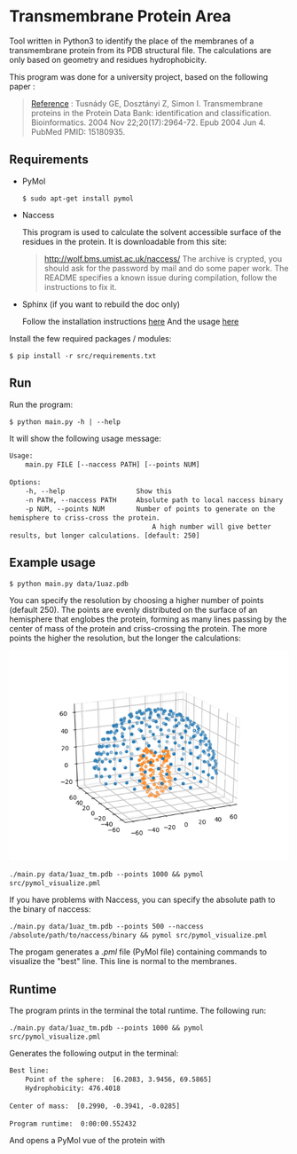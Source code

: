 

# Transmembrane Protein Area

Tool written in Python3 to identify the place of the membranes of a transmembrane protein from its PDB structural file.
The calculations are only based on geometry and residues hydrophobicity.

This program was done for a university project, based on the following paper :

> [Reference](https://www.ncbi.nlm.nih.gov/pubmed/15180935) :
Tusnády GE, Dosztányi Z, Simon I. Transmembrane proteins in the Protein
Data Bank: identification and classification. Bioinformatics. 2004 Nov
22;20(17):2964-72. Epub 2004 Jun 4. PubMed PMID: 15180935.

## Requirements

* PyMol

      $ sudo apt-get install pymol

* Naccess

	This program is used to calculate the  solvent accessible surface of the residues in the protein. It is downloadable from this site:
	> http://wolf.bms.umist.ac.uk/naccess/
	> The archive is crypted, you should ask for the password by mail and do some paper work.
	> The README specifies a known issue during compilation, follow the instructions to fix it.

* Sphinx (if you want to rebuild the doc only)

	Follow the installation instructions [here](http://www.sphinx-doc.org/en/master/usage/installation.html)
	And the usage [here](http://www.sphinx-doc.org/en/master/usage/quickstart.html)

Install the few required packages / modules:

    $ pip install -r src/requirements.txt

## Run

Run the program:

    $ python main.py -h | --help

It will show the following usage message:

    Usage:
        main.py FILE [--naccess PATH] [--points NUM]

    Options:
        -h, --help                  Show this
        -n PATH, --naccess PATH     Absolute path to local naccess binary
        -p NUM, --points NUM        Number of points to generate on the hemisphere to criss-cross the protein.
                                        A high number will give better results, but longer calculations. [default: 250]

## Example usage

    $ python main.py data/1uaz.pdb

You can specify the resolution by choosing a higher number of points (default 250). The points are evenly distributed on the surface of an hemisphere that englobes the protein, forming as many lines passing by the center of mass of the protein and criss-crossing the protein. The more points the higher the resolution, but the longer the calculations:

![Illustration](doc/illustration.png)

    ./main.py data/1uaz_tm.pdb --points 1000 && pymol src/pymol_visualize.pml

If you have problems with Naccess, you can specify the absolute path to the binary of naccess:

    ./main.py data/1uaz_tm.pdb --points 500 --naccess /absolute/path/to/naccess/binary && pymol src/pymol_visualize.pml

The progam generates a _.pml_ file (PyMol file) containing commands to visualize the "best" line. This line is normal to the membranes.


## Runtime

The program prints in the terminal the total runtime. The following run:

    ./main.py data/1uaz_tm.pdb --points 1000 && pymol src/pymol_visualize.pml

Generates the following output in the terminal:

    Best line:
        Point of the sphere:  [6.2083, 3.9456, 69.5865]
        Hydrophobicity: 476.4018

    Center of mass:  [0.2990, -0.3941, -0.0285]

    Program runtime:  0:00:00.552432


And opens a PyMol vue of the protein with
